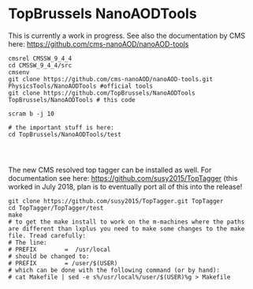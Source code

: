 # TopBrussels NanoAODTools

This is currently a work in progress. See also the documentation by CMS here: https://github.com/cms-nanoAOD/nanoAOD-tools

```
cmsrel CMSSW_9_4_4
cd CMSSW_9_4_4/src
cmsenv
git clone https://github.com/cms-nanoAOD/nanoAOD-tools.git PhysicsTools/NanoAODTools #official tools
git clone https://github.com/TopBrussels/NanoAODTools TopBrussels/NanoAODTools # this code

scram b -j 10

# the important stuff is here:
cd TopBrussels/NanoAODTools/test




```

The new CMS resolved top tagger can be installed as well. For documentation see here: https://github.com/susy2015/TopTagger (this worked in July 2018, plan is to eventually port all of this into the release!

```
git clone https://github.com/susy2015/TopTagger.git TopTagger
cd TopTagger/TopTagger/test
make
# to get the make install to work on the m-machines where the paths are different than lxplus you need to make some changes to the make file. Tread carefully:
# The line: 
# PREFIX        =  /usr/local
# should be changed to:
# PREFIX        = /user/$(USER)
# which can be done with the following command (or by hand):
# cat Makefile | sed -e s%/usr/local%/user/$(USER)%g > Makefile

```

